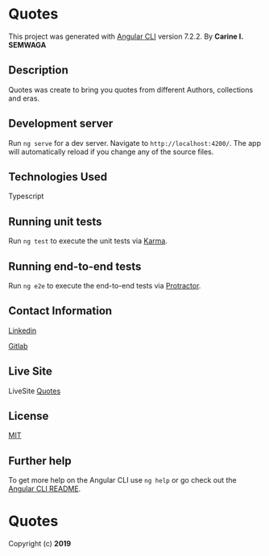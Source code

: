 # Quotes

This project was generated with [Angular CLI](https://github.com/angular/angular-cli) version 7.2.2.
 By **Carine I. SEMWAGA**
 
## Description
 Quotes was create to bring you quotes from different Authors, collections and eras.
 
## Development server

Run `ng serve` for a dev server. Navigate to `http://localhost:4200/`. The app will automatically reload if you change any of the source files.

## Technologies Used
Typescript 

## Running unit tests

Run `ng test` to execute the unit tests via [Karma](https://karma-runner.github.io).

## Running end-to-end tests

Run `ng e2e` to execute the end-to-end tests via [Protractor](http://www.protractortest.org/).

## Contact Information
[Linkedin](https://www.linkedin.com/in/carine-ishimwe-semwaga-29aa11149/)

[Gitlab](https://gitlab.com/Krasivaya?nav_source=navbar)

## Live Site
LiveSite [Quotes](https://krasivaya.github.io/Quotes/)

## License
[MIT](https://choosealicense.com/licenses/mit/)

## Further help

To get more help on the Angular CLI use `ng help` or go check out the [Angular CLI README](https://github.com/angular/angular-cli/blob/master/README.md).
# Quotes

 Copyright (c) **2019**
 
